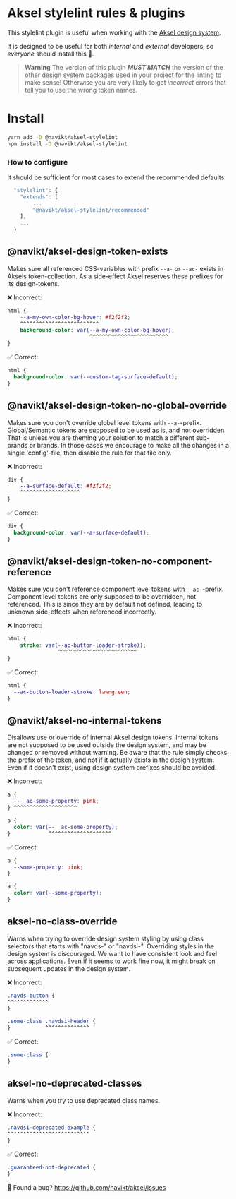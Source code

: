 # Aksel stylelint rules & plugins

This stylelint plugin is useful when working with the [Aksel design system](https://aksel.nav.no/).

It is designed to be useful for both _internal_ and _external_ developers, so _everyone_ should install this 🙌.

> **Warning**
> The version of this plugin **_MUST MATCH_** the version of the other design system packages used in your project for the linting to make sense!
> Otherwise you are very likely to get _incorrect_ errors that tell you to use the wrong token names.

# Install

```bash
yarn add -D @navikt/aksel-stylelint
npm install -D @navikt/aksel-stylelint
```

### How to configure

It should be sufficient for most cases to extend the recommended defaults.

```js
  "stylelint": {
    "extends": [
        ...
        "@navikt/aksel-stylelint/recommended"
    ],
    ...
  }
```

## @navikt/aksel-design-token-exists

Makes sure all referenced CSS-variables with prefix `--a-` or `--ac-` exists in Aksels token-collection. As a side-effect Aksel reserves these prefixes for its design-tokens.

❌ Incorrect:

```css
html {
    --a-my-own-color-bg-hover: #f2f2f2;
    ^^^^^^^^^^^^^^^^^^^^^^^^^
    background-color: var(--a-my-own-color-bg-hover);
                          ^^^^^^^^^^^^^^^^^^^^^^^^^
}
```

✅ Correct:

```css
html {
  background-color: var(--custom-tag-surface-default);
}
```

## @navikt/aksel-design-token-no-global-override

Makes sure you don't override global level tokens with `--a-`-prefix. Global/Semantic tokens are supposed to be used as is, and not overridden. That is unless you are theming your solution to match a different sub-brands or brands. In those cases we encourage to make all the changes in a single 'config'-file, then disable the rule for that file only.

❌ Incorrect:

```css
div {
    --a-surface-default: #f2f2f2;
    ^^^^^^^^^^^^^^^^^^^
}
```

✅ Correct:

```css
div {
  background-color: var(--a-surface-default);
}
```

## @navikt/aksel-design-token-no-component-reference

Makes sure you don't reference component level tokens with `--ac-`-prefix. Component level tokens are only supposed to be overridden, not referenced.
This is since they are by default not defined, leading to unknown side-effects when referenced incorrectly.

❌ Incorrect:

```css
html {
    stroke: var(--ac-button-loader-stroke));
                ^^^^^^^^^^^^^^^^^^^^^^^^^
}
```

✅ Correct:

```css
html {
  --ac-button-loader-stroke: lawngreen;
}
```

## @navikt/aksel-no-internal-tokens

Disallows use or override of internal Aksel design tokens. Internal tokens are not supposed to be used outside the design system, and may be changed or removed without warning. Be aware that the rule simply checks the prefix of the token, and not if it actually exists in the design system. Even if it doesn't exist, using design system prefixes should be avoided.

❌ Incorrect:

```css
a {
  --__ac-some-property: pink;
} ^^^^^^^^^^^^^^^^^^^^
```

```css
a {
  color: var(--__ac-some-property);
}            ^^^^^^^^^^^^^^^^^^^^
```

✅ Correct:

```css
a {
  --some-property: pink;
}
```

```css
a {
  color: var(--some-property);
}
```

## aksel-no-class-override

Warns when trying to override design system styling by using class selectors that starts with "navds-" or "navdsi-". Overriding styles in the design system is discouraged. We want to have consistent look and feel across applications. Even if it seems to work fine now, it might break on subsequent updates in the design system.

❌ Incorrect:

```css
.navds-button {
^^^^^^^^^^^^^
}
```

```css
.some-class .navdsi-header {
}           ^^^^^^^^^^^^^^
```

✅ Correct:

```css
.some-class {
}
```

## aksel-no-deprecated-classes

Warns when you try to use deprecated class names.

❌ Incorrect:

```css
.navdsi-deprecated-example {
^^^^^^^^^^^^^^^^^^^^^^^^^^
}
```

✅ Correct:

```css
.guaranteed-not-deprecated {
}
```

🐛 Found a bug? https://github.com/navikt/aksel/issues
